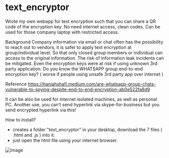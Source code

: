 # text_encryptor
Wrote my own webapp for text encryption such that you can share a QR code of the encryption key.
No need internet access, clean codes.
Can be used for those company laptop with restricted access.

Background
                Company information via email or chat often has the possibility to reach out to vendors, it is safer to apply text encryption at group/individual level.
                So that only closed group members or individual can access to the original information. The risk of information leak incidents can be mitigated.
                Even the encryption keys were at risk if using unknown 3rd party application. Do you know the WHATSAPP group end-to-end encryption key? 
                ( worse if people using unsafe 3rd party app over internet )
 
Reference
                https://haniahshafi.medium.com/are-whatsapp-group-chats-vulnerable-to-spying-despite-end-to-end-encryption-ab0e522fa8d9


It can be also be used for internet isolated machines, as well as personal PC.
Another use, you can’t send hyperlink via skype-for-business but you send encrypted hyperlink via this!

How to install?
- creates a folder "text_encryptor" in your desktop, download the 7 files ( .html and .js ) into it.
- just open the html file using your internet browser.

![image](https://user-images.githubusercontent.com/32192638/122661253-e0c41080-d1ba-11eb-83e8-1b0d10a4da1a.png)

